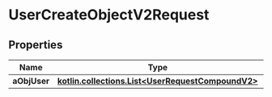 
# UserCreateObjectV2Request

## Properties
| Name | Type | Description | Notes |
| ------------ | ------------- | ------------- | ------------- |
| **aObjUser** | [**kotlin.collections.List&lt;UserRequestCompoundV2&gt;**](UserRequestCompoundV2.md) |  |  |



